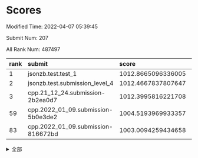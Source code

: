 # Scores

Modified Time: 2022-04-07 05:39:45

Submit Num: 207

All Rank Num: 487497

| rank |               submit               |       score        |       sigma        | pk_num |
| :--- | :--------------------------------- | :----------------- | :----------------- | :----- |
| 1    | jsonzb.test.test_1                 | 1012.8665096336005 | 0.8035680586877553 | 9424   |
| 2    | jsonzb.test.submission_level_4     | 1012.4667837807647 | 0.7784255408292567 | 9419   |
| 3    | cpp.21_12_24.submission-2b2ea0d7   | 1012.3995816221708 | 0.8208398816910637 | 9417   |
| 59   | cpp.2022_01_09.submission-5b0e3de2 | 1004.5193969933357 | 0.7217997233545906 | 9426   |
| 83   | cpp.2022_01_09.submission-816672bd | 1003.0094259434658 | 0.7051898721839227 | 9419   |


<details>
<summary>全部</summary>

| rank |                 submit                 |       score        |       sigma        | pk_num |
| :--- | :------------------------------------- | :----------------- | :----------------- | :----- |
| 1    | jsonzb.test.test_1                     | 1012.8665096336005 | 0.8035680586877553 | 9424   |
| 2    | jsonzb.test.submission_level_4         | 1012.4667837807647 | 0.7784255408292567 | 9419   |
| 3    | cpp.21_12_24.submission-2b2ea0d7       | 1012.3995816221708 | 0.8208398816910637 | 9417   |
| 4    | gobigger.level_3.submission_level_3_39 | 1011.9907016473459 | 0.7907945642926129 | 9417   |
| 5    | gobigger.level_3.submission_level_3_25 | 1011.3334476922814 | 0.7781022298893033 | 9420   |
| 6    | gobigger.level_3.submission_level_3_8  | 1010.9842027722951 | 0.7705657215335685 | 9417   |
| 7    | gobigger.level_3.submission_level_3_23 | 1010.8283320674057 | 0.772751621377924  | 9422   |
| 8    | gobigger.level_3.submission_level_3_32 | 1010.8210696222387 | 0.7653057079305232 | 9421   |
| 9    | gobigger.level_3.submission_level_3_4  | 1010.7484701713458 | 0.7464971822326825 | 9417   |
| 10   | gobigger.level_3.submission_level_3_9  | 1010.7419531482705 | 0.7692612848748137 | 9416   |
| 11   | gobigger.level_3.submission_level_3_12 | 1010.6475705579705 | 0.7680907213515854 | 9422   |
| 12   | gobigger.level_3.submission_level_3_17 | 1010.6289935401363 | 0.7615865920496956 | 9420   |
| 13   | gobigger.level_3.submission_level_3_15 | 1010.6218255043266 | 0.7614777903547439 | 9421   |
| 14   | gobigger.level_3.submission_level_3_24 | 1010.6071215934816 | 0.7477781705300037 | 9419   |
| 15   | gobigger.level_3.submission_level_3_44 | 1010.5864916108615 | 0.7739094030249912 | 9426   |
| 16   | gobigger.level_3.submission_level_3_37 | 1010.5722441710593 | 0.765990157094459  | 9422   |
| 17   | gobigger.level_3.submission_level_3_18 | 1010.4182763276783 | 0.7651052570321801 | 9421   |
| 18   | gobigger.level_3.submission_level_3_48 | 1010.4099174021999 | 0.7770721339594141 | 9427   |
| 19   | gobigger.level_3.submission_level_3_42 | 1010.393221753123  | 0.7731371652418167 | 9424   |
| 20   | gobigger.level_3.submission_level_3_22 | 1010.3024326588451 | 0.7446439069142913 | 9417   |
| 21   | gobigger.level_3.submission_level_3_43 | 1010.2567190838737 | 0.7918011283608148 | 9420   |
| 22   | gobigger.level_3.submission_level_3_33 | 1010.2498088063702 | 0.7588929516415853 | 9415   |
| 23   | gobigger.level_3.submission_level_3_36 | 1010.2187154752833 | 0.7508481176224099 | 9423   |
| 24   | gobigger.level_3.submission_level_3_40 | 1010.1669102676432 | 0.7589084430108886 | 9417   |
| 25   | gobigger.level_3.submission_level_3_26 | 1009.9204997010618 | 0.7645717006191185 | 9427   |
| 26   | gobigger.level_3.submission_level_3_38 | 1009.8966231549751 | 0.7650938208200311 | 9413   |
| 27   | gobigger.level_3.submission_level_3_49 | 1009.8662364211943 | 0.7613143826045006 | 9418   |
| 28   | gobigger.level_3.submission_level_3_30 | 1009.8342698190946 | 0.742950282772146  | 9425   |
| 29   | gobigger.level_3.submission_level_3_7  | 1009.7755536026698 | 0.7591106723809183 | 9420   |
| 30   | gobigger.level_3.submission_level_3_47 | 1009.7722020202489 | 0.7630002059500983 | 9417   |
| 31   | gobigger.level_3.submission_level_3_5  | 1009.7489464801868 | 0.7650181524555597 | 9423   |
| 32   | gobigger.level_3.submission_level_3_1  | 1009.720634787714  | 0.7534832978550167 | 9423   |
| 33   | gobigger.level_3.submission_level_3_46 | 1009.6490554706535 | 0.7318378305218759 | 9418   |
| 34   | gobigger.level_3.submission_level_3_35 | 1009.6036905365031 | 0.7536792237413227 | 9420   |
| 35   | gobigger.level_3.submission_level_3_41 | 1009.578637637105  | 0.745384525537486  | 9419   |
| 36   | gobigger.level_3.submission_level_3_0  | 1009.5501654902757 | 0.7555267297412023 | 9415   |
| 37   | gobigger.level_3.submission_level_3_19 | 1009.5463374905048 | 0.7568129999303932 | 9416   |
| 38   | gobigger.level_3.submission_level_3_21 | 1009.473378631139  | 0.7744884170362379 | 9418   |
| 39   | gobigger.level_3.submission_level_3_16 | 1009.4196788256635 | 0.7478751996916305 | 9421   |
| 40   | gobigger.level_3.submission_level_3_28 | 1009.3855044996006 | 0.7474866797004522 | 9421   |
| 41   | gobigger.level_3.submission_level_3_34 | 1009.3711415241426 | 0.7522982584576294 | 9417   |
| 42   | gobigger.level_3.submission_level_3_13 | 1009.2938476143228 | 0.7447256748937817 | 9421   |
| 43   | gobigger.level_3.submission_level_3_2  | 1009.2424829215829 | 0.7339055038075942 | 9420   |
| 44   | gobigger.level_3.submission_level_3_10 | 1009.1863065970156 | 0.7457995119741037 | 9425   |
| 45   | gobigger.level_3.submission_level_3_3  | 1009.1857908691106 | 0.7354276934588933 | 9421   |
| 46   | gobigger.level_3.submission_level_3_6  | 1009.1703208534824 | 0.7508913429664518 | 9418   |
| 47   | gobigger.level_3.submission_level_3_29 | 1009.0916698876202 | 0.7529760877659964 | 9423   |
| 48   | gobigger.level_3.submission_level_3_45 | 1009.0053713132753 | 0.7735676256803525 | 9423   |
| 49   | gobigger.level_3.submission_level_3_27 | 1008.9574115681461 | 0.7426952259951137 | 9420   |
| 50   | gobigger.level_3.submission_level_3_14 | 1008.8489283172274 | 0.7584942924635277 | 9423   |
| 51   | gobigger.level_3.submission_level_3_11 | 1008.825466555878  | 0.767595074642951  | 9421   |
| 52   | gobigger.level_3.submission_level_3_31 | 1008.7244748374504 | 0.7453229457864147 | 9423   |
| 53   | gobigger.level_3.submission_level_3_20 | 1008.4569031745615 | 0.7469163323620103 | 9419   |
| 54   | gobigger.level_1.submission_level_1_45 | 1005.4132132837893 | 0.7222619359984522 | 9420   |
| 55   | gobigger.level_1.submission_level_1_19 | 1004.9732672068362 | 0.7154296158844753 | 9424   |
| 56   | gobigger.level_1.submission_level_1_23 | 1004.9644187140995 | 0.7130106754698449 | 9421   |
| 57   | gobigger.level_1.submission_level_1_49 | 1004.9359456830904 | 0.721246730677656  | 9419   |
| 58   | gobigger.level_1.submission_level_1_43 | 1004.6537854246711 | 0.7105473566652404 | 9425   |
| 59   | cpp.2022_01_09.submission-5b0e3de2     | 1004.5193969933357 | 0.7217997233545906 | 9426   |
| 60   | gobigger.level_1.submission_level_1_25 | 1004.0874017027619 | 0.7199051552098243 | 9419   |
| 61   | gobigger.level_1.submission_level_1_35 | 1004.0723417153237 | 0.7262912853356176 | 9417   |
| 62   | gobigger.level_1.submission_level_1_37 | 1004.0322249576626 | 0.7155816292666493 | 9414   |
| 63   | gobigger.level_1.submission_level_1_29 | 1004.0158053214221 | 0.7128380953403467 | 9419   |
| 64   | gobigger.level_1.submission_level_1_44 | 1003.9811414077528 | 0.7091365388555538 | 9422   |
| 65   | gobigger.level_1.submission_level_1_47 | 1003.9572428373075 | 0.7172617467859826 | 9419   |
| 66   | gobigger.level_1.submission_level_1_7  | 1003.8287030302257 | 0.7203282583033631 | 9423   |
| 67   | gobigger.level_1.submission_level_1_17 | 1003.7205422446688 | 0.7198669433481149 | 9424   |
| 68   | gobigger.level_1.submission_level_1_40 | 1003.6823261968656 | 0.710729578219611  | 9419   |
| 69   | gobigger.level_1.submission_level_1_4  | 1003.6360187814458 | 0.7192682577311214 | 9421   |
| 70   | gobigger.level_1.submission_level_1_30 | 1003.6198423834835 | 0.7286239284457943 | 9416   |
| 71   | gobigger.level_1.submission_level_1_16 | 1003.5111985069294 | 0.7077235498052988 | 9416   |
| 72   | gobigger.level_1.submission_level_1_36 | 1003.4770329017377 | 0.7244054871614077 | 9423   |
| 73   | gobigger.level_1.submission_level_1_42 | 1003.4717429495156 | 0.7106084188960418 | 9424   |
| 74   | gobigger.level_1.submission_level_1_15 | 1003.4373891108278 | 0.7022552093441081 | 9413   |
| 75   | gobigger.level_1.submission_level_1_12 | 1003.3749407278686 | 0.7184810807163241 | 9419   |
| 76   | gobigger.level_1.submission_level_1_41 | 1003.3443529143586 | 0.7269860893198111 | 9421   |
| 77   | gobigger.level_1.submission_level_1_24 | 1003.2956746936386 | 0.7118562362486097 | 9423   |
| 78   | gobigger.level_1.submission_level_1_3  | 1003.2350428001615 | 0.7244598031528005 | 9426   |
| 79   | gobigger.level_1.submission_level_1_31 | 1003.2041646503548 | 0.709340435288608  | 9420   |
| 80   | gobigger.level_1.submission_level_1_10 | 1003.1964177418494 | 0.7242463530697334 | 9422   |
| 81   | gobigger.level_1.submission_level_1_14 | 1003.0625723972181 | 0.7277225868597209 | 9415   |
| 82   | gobigger.level_1.submission_level_1_28 | 1003.0565451370053 | 0.7241507717127558 | 9423   |
| 83   | cpp.2022_01_09.submission-816672bd     | 1003.0094259434658 | 0.7051898721839227 | 9419   |
| 84   | gobigger.level_1.submission_level_1_48 | 1002.9659390963368 | 0.7133298330044266 | 9420   |
| 85   | gobigger.level_1.submission_level_1_11 | 1002.9564927202545 | 0.7080011581535182 | 9419   |
| 86   | gobigger.level_1.submission_level_1_38 | 1002.932070898609  | 0.7176870216222794 | 9424   |
| 87   | gobigger.level_1.submission_level_1_21 | 1002.9245810405671 | 0.7075970218011632 | 9419   |
| 88   | gobigger.level_1.submission_level_1_33 | 1002.8924205540371 | 0.7103469749108392 | 9420   |
| 89   | gobigger.level_1.submission_level_1_22 | 1002.8865042758896 | 0.7130084186994718 | 9419   |
| 90   | gobigger.level_1.submission_level_1_9  | 1002.8834385353713 | 0.707204995123734  | 9421   |
| 91   | gobigger.level_1.submission_level_1_32 | 1002.8793322350022 | 0.7061394789394743 | 9424   |
| 92   | gobigger.level_1.submission_level_1_26 | 1002.8673748269134 | 0.7287447408950455 | 9420   |
| 93   | gobigger.level_1.submission_level_1_46 | 1002.739911716984  | 0.7143696289141802 | 9416   |
| 94   | gobigger.level_1.submission_level_1_27 | 1002.6901753536418 | 0.7235581107880553 | 9415   |
| 95   | gobigger.level_1.submission_level_1_6  | 1002.6872464249167 | 0.7184287416116687 | 9417   |
| 96   | gobigger.level_1.submission_level_1_2  | 1002.6860854784628 | 0.7159770015743991 | 9424   |
| 97   | gobigger.level_1.submission_level_1_0  | 1002.6248303725324 | 0.7233617400475062 | 9420   |
| 98   | gobigger.level_1.submission_level_1_39 | 1002.6128175850521 | 0.7063666491726192 | 9420   |
| 99   | gobigger.level_1.submission_level_1_1  | 1002.5811895256537 | 0.7193363816305723 | 9422   |
| 100  | gobigger.level_1.submission_level_1_13 | 1002.5659451355716 | 0.7041669138064592 | 9415   |
| 101  | gobigger.level_1.submission_level_1_5  | 1002.3830858091611 | 0.7148978424101977 | 9422   |
| 102  | gobigger.level_1.submission_level_1_20 | 1002.2445291992653 | 0.6949452722379295 | 9422   |
| 103  | gobigger.level_1.submission_level_1_18 | 1002.1488501485959 | 0.7177037008667284 | 9422   |
| 104  | gobigger.level_1.submission_level_1_8  | 1002.1038418097709 | 0.7121468007595585 | 9421   |
| 105  | gobigger.level_1.submission_level_1_34 | 1001.9202269141347 | 0.7173956385670813 | 9422   |
| 106  | gobigger.random.submission_random_21   | 997.377881785195   | 0.701732297233874  | 9426   |
| 107  | gobigger.random.submission_random_49   | 997.1273053274949  | 0.712608951618016  | 9420   |
| 108  | gobigger.random.submission_random_3    | 997.1241728008066  | 0.702488076374861  | 9425   |
| 109  | gobigger.random.submission_random_42   | 997.0465865361095  | 0.7049623530415843 | 9422   |
| 110  | gobigger.random.submission_random_48   | 996.938212096753   | 0.7078886607438756 | 9419   |
| 111  | gobigger.random.submission_random_43   | 996.8780046902524  | 0.697338864148179  | 9421   |
| 112  | gobigger.random.submission_random_19   | 996.8531239574794  | 0.7066795001288122 | 9421   |
| 113  | gobigger.random.submission_random_18   | 996.7932004189577  | 0.7120719400715714 | 9422   |
| 114  | gobigger.random.submission_random_7    | 996.7807538475804  | 0.7104788698471413 | 9418   |
| 115  | gobigger.random.submission_random_25   | 996.7763620595073  | 0.7166661978197383 | 9419   |
| 116  | gobigger.random.submission_random_6    | 996.767665564098   | 0.6974333136708218 | 9416   |
| 117  | gobigger.random.submission_random_2    | 996.7277953808239  | 0.7078872631301771 | 9424   |
| 118  | gobigger.random.submission_random_9    | 996.7229853882177  | 0.7091946983732615 | 9426   |
| 119  | gobigger.random.submission_random_17   | 996.5473299009806  | 0.7131611174814022 | 9420   |
| 120  | gobigger.random.submission_random_1    | 996.5301397134175  | 0.701110177077107  | 9417   |
| 121  | gobigger.random.submission_random_33   | 996.510400581998   | 0.71728548345024   | 9421   |
| 122  | gobigger.random.submission_random_34   | 996.504153148803   | 0.7114721444547791 | 9424   |
| 123  | gobigger.random.submission_random_45   | 996.5010917962945  | 0.6957817586919363 | 9423   |
| 124  | gobigger.random.submission_random_10   | 996.4956577150728  | 0.7192447360467316 | 9419   |
| 125  | gobigger.random.submission_random_30   | 996.4925000606856  | 0.7100534361142575 | 9421   |
| 126  | gobigger.random.submission_random_29   | 996.4718862449711  | 0.7027089825591651 | 9415   |
| 127  | gobigger.random.submission_random_8    | 996.4395543311042  | 0.7000072000271558 | 9415   |
| 128  | gobigger.random.submission_random_4    | 996.3706655251642  | 0.6944199760479678 | 9420   |
| 129  | gobigger.random.submission_random_11   | 996.3302928698006  | 0.7105065860005184 | 9414   |
| 130  | gobigger.random.submission_random_28   | 996.3170562157914  | 0.7205261755060034 | 9426   |
| 131  | gobigger.random.submission_random_14   | 996.2387299000613  | 0.7140458085195451 | 9417   |
| 132  | gobigger.random.submission_random_44   | 996.1825383614378  | 0.7112866897718503 | 9417   |
| 133  | gobigger.random.submission_random_12   | 996.1521087200135  | 0.7079685076452551 | 9418   |
| 134  | gobigger.random.submission_random_35   | 996.1364170252108  | 0.7184750080595947 | 9420   |
| 135  | gobigger.random.submission_random_15   | 995.9189312048225  | 0.7181964849037581 | 9418   |
| 136  | gobigger.random.submission_random_39   | 995.8046293863889  | 0.7075884727210541 | 9415   |
| 137  | gobigger.random.submission_random_0    | 995.8036540734287  | 0.7040160096758612 | 9419   |
| 138  | gobigger.random.submission_random_16   | 995.7854063283155  | 0.7241868540099883 | 9420   |
| 139  | gobigger.random.submission_random_40   | 995.7655763546917  | 0.7013495959797098 | 9427   |
| 140  | gobigger.random.submission_random_31   | 995.7317881809523  | 0.7217047508194775 | 9417   |
| 141  | gobigger.random.submission_random_22   | 995.7199655797672  | 0.7255739428164253 | 9421   |
| 142  | gobigger.random.submission_random_5    | 995.6448581296289  | 0.7234479127204373 | 9425   |
| 143  | gobigger.random.submission_random_36   | 995.6098903959487  | 0.714237540509193  | 9423   |
| 144  | gobigger.random.submission_random_20   | 995.6068648627192  | 0.702579828901206  | 9424   |
| 145  | gobigger.random.submission_random_27   | 995.5473839657174  | 0.7061649120801108 | 9419   |
| 146  | gobigger.random.submission_random_32   | 995.5464747034187  | 0.7092987191167199 | 9419   |
| 147  | gobigger.random.submission_random_24   | 995.5416729624721  | 0.7083088711395954 | 9421   |
| 148  | gobigger.random.submission_random_26   | 995.4935477923635  | 0.7091100651414162 | 9418   |
| 149  | gobigger.random.submission_random_37   | 995.4834383761269  | 0.7163438808203821 | 9424   |
| 150  | gobigger.random.submission_random_23   | 995.2248864193245  | 0.7291266449561663 | 9415   |
| 151  | gobigger.random.submission_random_38   | 994.9431055575544  | 0.715069736049472  | 9426   |
| 152  | gobigger.random.submission_random_13   | 994.7759331160751  | 0.7189732080255654 | 9420   |
| 153  | gobigger.random.submission_random_46   | 994.6822857157767  | 0.7060944297868095 | 9420   |
| 154  | gobigger.random.submission_random_41   | 994.4913294173465  | 0.7075659334592147 | 9421   |
| 155  | gobigger.level_2.submission_level_2_22 | 994.4187221843262  | 0.7471194406931072 | 9424   |
| 156  | gobigger.level_2.submission_level_2_11 | 994.3551971710684  | 0.7294186482550981 | 9419   |
| 157  | gobigger.random.submission_random_47   | 994.2101835700062  | 0.7167175339058767 | 9419   |
| 158  | gobigger.level_2.submission_level_2_25 | 994.1385774137174  | 0.7319008799644984 | 9412   |
| 159  | gobigger.level_2.submission_level_2_35 | 994.0390841981724  | 0.7268635265636803 | 9419   |
| 160  | gobigger.level_2.submission_level_2_5  | 993.912274144095   | 0.7463822575886644 | 9419   |
| 161  | gobigger.level_2.submission_level_2_45 | 993.5548842627688  | 0.7260207061372682 | 9421   |
| 162  | gobigger.level_2.submission_level_2_38 | 993.4212064292971  | 0.7503621881047579 | 9424   |
| 163  | gobigger.level_2.submission_level_2_4  | 993.3599885062166  | 0.7310216052078236 | 9417   |
| 164  | gobigger.level_2.submission_level_2_44 | 993.3210882992754  | 0.7330791624567671 | 9417   |
| 165  | gobigger.level_2.submission_level_2_1  | 993.1554394285769  | 0.720143282390087  | 9422   |
| 166  | gobigger.level_2.submission_level_2_31 | 993.0427817988104  | 0.7404416520400836 | 9420   |
| 167  | gobigger.level_2.submission_level_2_2  | 992.8115762331331  | 0.7548889864818084 | 9418   |
| 168  | gobigger.level_2.submission_level_2_34 | 992.738167371509   | 0.7350138462810495 | 9420   |
| 169  | gobigger.level_2.submission_level_2_49 | 992.6483374668136  | 0.7526277463729123 | 9418   |
| 170  | gobigger.level_2.submission_level_2_12 | 992.6373010507621  | 0.7419893934675071 | 9418   |
| 171  | gobigger.level_2.submission_level_2_24 | 992.5732270654224  | 0.7349953956407481 | 9419   |
| 172  | gobigger.level_2.submission_level_2_39 | 992.5070308739373  | 0.7372996079546179 | 9417   |
| 173  | gobigger.level_2.submission_level_2_42 | 992.4925698640593  | 0.7497310927912476 | 9426   |
| 174  | gobigger.level_2.submission_level_2_28 | 992.4570580804196  | 0.7405966271682534 | 9424   |
| 175  | gobigger.level_2.submission_level_2_36 | 992.450649465287   | 0.7289034391420782 | 9419   |
| 176  | gobigger.level_2.submission_level_2_47 | 992.3469139426005  | 0.7685867226554356 | 9420   |
| 177  | gobigger.level_2.submission_level_2_3  | 992.315632304327   | 0.7475167358588662 | 9418   |
| 178  | gobigger.level_2.submission_level_2_18 | 992.2811515387051  | 0.7431953082522309 | 9418   |
| 179  | gobigger.level_2.submission_level_2_30 | 992.2609263170548  | 0.7631269857529489 | 9419   |
| 180  | gobigger.level_2.submission_level_2_26 | 992.2280224580518  | 0.7350312276349196 | 9420   |
| 181  | gobigger.level_2.submission_level_2_41 | 992.2184829029605  | 0.7352704025024326 | 9420   |
| 182  | gobigger.level_2.submission_level_2_6  | 992.1362898787721  | 0.7390482329276672 | 9416   |
| 183  | gobigger.level_2.submission_level_2_46 | 992.1072242579803  | 0.7460310528283776 | 9419   |
| 184  | gobigger.level_2.submission_level_2_40 | 991.9740569036104  | 0.7440808199880392 | 9420   |
| 185  | gobigger.level_2.submission_level_2_15 | 991.9351060435923  | 0.7469244343954302 | 9424   |
| 186  | gobigger.level_2.submission_level_2_9  | 991.9097416933846  | 0.7516757554604363 | 9422   |
| 187  | gobigger.level_2.submission_level_2_21 | 991.8812829795777  | 0.7445435968673807 | 9425   |
| 188  | gobigger.level_2.submission_level_2_0  | 991.8277653447735  | 0.7610160410763473 | 9419   |
| 189  | gobigger.level_2.submission_level_2_17 | 991.8080137152845  | 0.7753192054082982 | 9420   |
| 190  | gobigger.level_2.submission_level_2_27 | 991.7572284294054  | 0.7640492680229893 | 9422   |
| 191  | gobigger.level_2.submission_level_2_43 | 991.7484017597304  | 0.7416773817053796 | 9423   |
| 192  | gobigger.level_2.submission_level_2_10 | 991.4273690305386  | 0.7436798793781947 | 9420   |
| 193  | gobigger.level_2.submission_level_2_33 | 991.3092509621463  | 0.7524451133388003 | 9419   |
| 194  | gobigger.level_2.submission_level_2_8  | 991.189922278825   | 0.7688334336066078 | 9421   |
| 195  | gobigger.level_2.submission_level_2_13 | 991.1756571234706  | 0.7604162348032067 | 9418   |
| 196  | gobigger.level_2.submission_level_2_32 | 991.0927512507074  | 0.7687530798787856 | 9417   |
| 197  | gobigger.level_2.submission_level_2_29 | 990.9591125320368  | 0.7764750339579537 | 9422   |
| 198  | gobigger.level_2.submission_level_2_14 | 990.9062181902706  | 0.7568828070742005 | 9422   |
| 199  | gobigger.level_2.submission_level_2_7  | 990.8792720470437  | 0.7603075665171131 | 9422   |
| 200  | gobigger.level_2.submission_level_2_48 | 990.7830981297687  | 0.7568549066918902 | 9420   |
| 201  | gobigger.level_2.submission_level_2_23 | 990.7181631004923  | 0.7724579642293707 | 9421   |
| 202  | gobigger.level_2.submission_level_2_16 | 990.6547640534804  | 0.7523905414350406 | 9420   |
| 203  | gobigger.level_2.submission_level_2_37 | 990.6149260056511  | 0.7572740694637412 | 9418   |
| 204  | gobigger.level_2.submission_level_2_20 | 990.5763481881066  | 0.7561530846669001 | 9424   |
| 205  | gobigger.level_2.submission_level_2_19 | 990.0597809382681  | 0.7613232451197094 | 9415   |
| 206  | gobigger.none.submission_none_0        | 977.2194376661037  | 1.2632774690755437 | 9425   |
| 207  | gobigger.none.submission_none_1        | 976.1697230974953  | 1.4978194943730156 | 9424   |

</details>